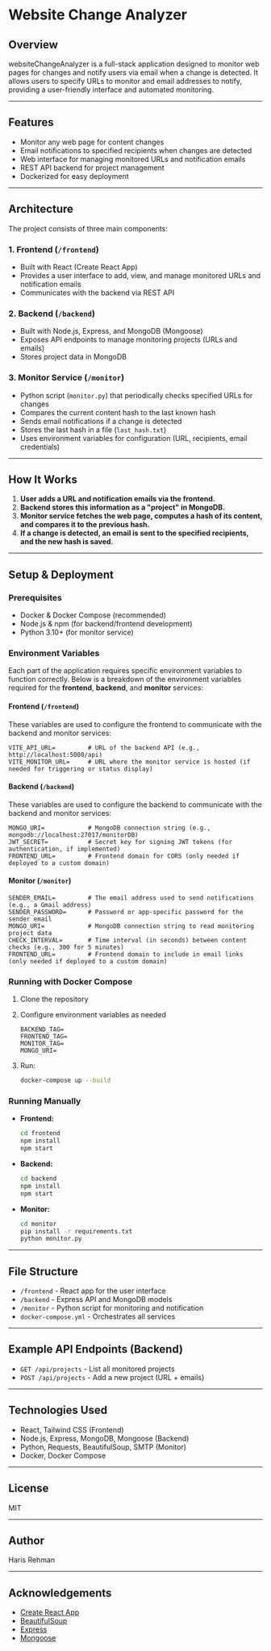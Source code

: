 # Website Change Analyzer

## Overview
websiteChangeAnalyzer is a full-stack application designed to monitor web pages for changes and notify users via email when a change is detected. It allows users to specify URLs to monitor and email addresses to notify, providing a user-friendly interface and automated monitoring.

---

## Features
- Monitor any web page for content changes
- Email notifications to specified recipients when changes are detected
- Web interface for managing monitored URLs and notification emails
- REST API backend for project management
- Dockerized for easy deployment

---

## Architecture
The project consists of three main components:

### 1. **Frontend** (`/frontend`)
- Built with React (Create React App)
- Provides a user interface to add, view, and manage monitored URLs and notification emails
- Communicates with the backend via REST API

### 2. **Backend** (`/backend`)
- Built with Node.js, Express, and MongoDB (Mongoose)
- Exposes API endpoints to manage monitoring projects (URLs and emails)
- Stores project data in MongoDB

### 3. **Monitor Service** (`/monitor`)
- Python script (`monitor.py`) that periodically checks specified URLs for changes
- Compares the current content hash to the last known hash
- Sends email notifications if a change is detected
- Stores the last hash in a file (`last_hash.txt`)
- Uses environment variables for configuration (URL, recipients, email credentials)

---

## How It Works
1. **User adds a URL and notification emails via the frontend.**
2. **Backend stores this information as a "project" in MongoDB.**
3. **Monitor service fetches the web page, computes a hash of its content, and compares it to the previous hash.**
4. **If a change is detected, an email is sent to the specified recipients, and the new hash is saved.**

---

## Setup & Deployment

### Prerequisites
- Docker & Docker Compose (recommended)
- Node.js & npm (for backend/frontend development)
- Python 3.10+ (for monitor service)

### Environment Variables

Each part of the application requires specific environment variables to function correctly. Below is a breakdown of the environment variables required for the **frontend**, **backend**, and **monitor** services:

#### Frontend (`/frontend`)
These variables are used to configure the frontend to communicate with the backend and monitor services:

```env
VITE_API_URL=         # URL of the backend API (e.g., http://localhost:5000/api)
VITE_MONITOR_URL=     # URL where the monitor service is hosted (if needed for triggering or status display)
```

#### Backend (`/backend`)
These variables are used to configure the backend to communicate with the backend and monitor services:

```env
MONGO_URI=            # MongoDB connection string (e.g., mongodb://localhost:27017/monitorDB)
JWT_SECRET=           # Secret key for signing JWT tokens (for authentication, if implemented)
FRONTEND_URL=         # Frontend domain for CORS (only needed if deployed to a custom domain)
```

#### Monitor (`/monitor`)

```env
SENDER_EMAIL=         # The email address used to send notifications (e.g., a Gmail address)
SENDER_PASSWORD=      # Password or app-specific password for the sender email
MONGO_URI=            # MongoDB connection string to read monitoring project data
CHECK_INTERVAL=       # Time interval (in seconds) between content checks (e.g., 300 for 5 minutes)
FRONTEND_URL=         # Frontend domain to include in email links (only needed if deployed to a custom domain)
```

### Running with Docker Compose
1. Clone the repository
2. Configure environment variables as needed
 
    ```env  
   BACKEND_TAG=
   FRONTEND_TAG=
   MONITOR_TAG=
   MONGO_URI=
    ```
 
3. Run:
   ```sh
   docker-compose up --build
   ```

### Running Manually
- **Frontend:**
  ```sh
  cd frontend
  npm install
  npm start
  ```
- **Backend:**
  ```sh
  cd backend
  npm install
  npm start
  ```
- **Monitor:**
  ```sh
  cd monitor
  pip install -r requirements.txt
  python monitor.py
  ```

---

## File Structure
- `/frontend` - React app for the user interface
- `/backend` - Express API and MongoDB models
- `/monitor` - Python script for monitoring and notification
- `docker-compose.yml` - Orchestrates all services

---

## Example API Endpoints (Backend)
- `GET /api/projects` - List all monitored projects
- `POST /api/projects` - Add a new project (URL + emails)

---

## Technologies Used
- React, Tailwind CSS (Frontend)
- Node.js, Express, MongoDB, Mongoose (Backend)
- Python, Requests, BeautifulSoup, SMTP (Monitor)
- Docker, Docker Compose

---

## License
MIT

---

## Author
Haris Rehman

---

## Acknowledgements
- [Create React App](https://github.com/facebook/create-react-app)
- [BeautifulSoup](https://www.crummy.com/software/BeautifulSoup/)
- [Express](https://expressjs.com/)
- [Mongoose](https://mongoosejs.com/)
